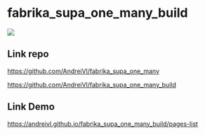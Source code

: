 # fabrika_supa_one_many_build

![](https://andreivl.github.io/fabrika_supa_one_many_build/images/preview-img-fabrika-supa-one-many.jpg)

## Link repo
https://github.com/AndreiVl/fabrika_supa_one_many

https://github.com/AndreiVl/fabrika_supa_one_many_build

## Link Demo
https://andreivl.github.io/fabrika_supa_one_many_build/pages-list